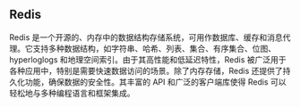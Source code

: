 ## Redis

Redis 是一个开源的、内存中的数据结构存储系统，可用作数据库、缓存和消息代理。它支持多种数据结构，如字符串、哈希、列表、集合、有序集合、位图、hyperloglogs 和地理空间索引。由于其高性能和低延迟特性，Redis 被广泛用于各种应用中，特别是需要快速数据访问的场景。除了内存存储，Redis 还提供了持久化功能，确保数据的安全性。其丰富的 API 和广泛的客户端库使得 Redis 可以轻松地与多种编程语言和框架集成。
